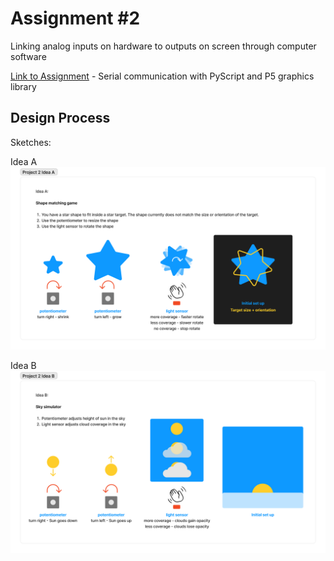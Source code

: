 # Assignment #2

Linking analog inputs on hardware to outputs on screen through computer software

[Link to Assignment](/website/) - Serial communication with PyScript and P5 graphics library 

## Design Process

Sketches:

Idea A
![idea a](./Idea_A.jpg)

Idea B
![idea b](./Idea_B.jpg)
